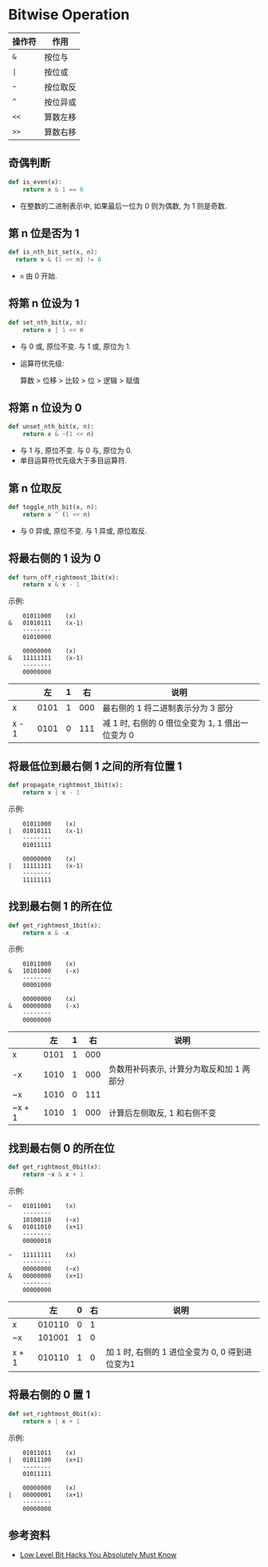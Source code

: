 # Bitwise Operation
操作符 | 作用
----- | -----
`&` | 按位与
<code>&#124;</code> | 按位或
`~` | 按位取反
`^` | 按位异或
`<<` | 算数左移
`>>` | 算数右移

## 奇偶判断

```python
def is_even(x):
    return x & 1 == 0
```
- 在整数的二进制表示中, 如果最后一位为 0 则为偶数, 为 1 则是奇数.

## 第 n 位是否为 1
```python
def is_nth_bit_set(x, n):
  return x & (1 << n) != 0
```
- `n` 由 0 开始.

## 将第 n 位设为 1
```python
def set_nth_bit(x, n):
    return x | 1 << n
```
- 与 0 或, 原位不变. 与 1 或, 原位为 1.
- 运算符优先级:

  算数 > 位移 > 比较 > 位 > 逻辑 > 赋值

## 将第 n 位设为 0
```python
def unset_nth_bit(x, n):
    return x & ~(1 << n)
```
- 与 1 与, 原位不变. 与 0 与, 原位为 0.
- 单目运算符优先级大于多目运算符.

## 第 n 位取反
```python
def toggle_nth_bit(x, n):
    return x ^ (1 << n)
```
- 与 0 异或, 原位不变. 与 1 异或, 原位取反.

## 将最右侧的 1 设为 0
```python
def turn_off_rightmost_1bit(x):
    return x & x - 1
```

示例:
```
    01011000    (x)
&   01010111    (x-1)
    --------
    01010000

    00000000    (x)
&   11111111    (x-1)
    --------
    00000000
```

&nbsp; |左 | 1 | 右 | 说明
--- | --- | --- | --- | ---
x | 0101 | 1 | 000 | 最右侧的 1 将二进制表示分为 3 部分
x - 1 | 0101 | 0 | 111 | 减 1 时, 右侧的 0 借位全变为 1, 1 借出一位变为 0

## 将最低位到最右侧 1 之间的所有位置 1
```python
def propagate_rightmost_1bit(x):
    return x | x - 1
```
示例:
```
    01011000    (x)
|   01010111    (x-1)
    --------
    01011111

    00000000    (x)
|   11111111    (x-1)
    --------
    11111111
```

## 找到最右侧 1 的所在位
```python
def get_rightmost_1bit(x):
    return x & -x
```
示例:
```
    01011000    (x)
&   10101000    (-x)
    --------
    00001000

    00000000    (x)
&   00000000    (-x)
    --------
    00000000
```

&nbsp; |左 | 1 | 右 | 说明
--- | --- | --- | --- | ---
x | 0101 | 1 | 000 |
-x | 1010 | 1 | 000 | 负数用补码表示, 计算分为取反和加 1 两部分
~x | 1010 | 0 | 111 |
~x + 1 | 1010 | 1 | 000 | 计算后左侧取反, 1 和右侧不变


## 找到最右侧 0 的所在位
```python
def get_rightmost_0bit(x):
    return ~x & x + 1
```
示例:
```
~   01011001    (x)
    --------    
    10100110    (~x)
&   01011010    (x+1)
    --------
    00000010

~   11111111    (x)
    --------
    00000000    (~x)
&   00000000    (x+1)
    --------
    00000000
```

&nbsp; |左 | 0 | 右 | 说明
--- | --- | --- | --- | ---
x | 010110 | 0 | 1 |
~x | 101001 | 1 | 0 |
x + 1 | 010110 | 1 | 0 | 加 1 时, 右侧的 1 进位全变为 0, 0 得到进位变为1

## 将最右侧的 0 置 1
```python
def set_rightmost_0bit(x):
    return x | x + 1
```
示例:
```
    01011011    (x)
|   01011100    (x+1)
    --------
    01011111

    00000000    (x)
|   00000001    (x+1)
    --------
    00000000
```

## 参考资料
- [Low Level Bit Hacks You Absolutely Must Know](http://www.catonmat.net/blog/low-level-bit-hacks-you-absolutely-must-know/)

